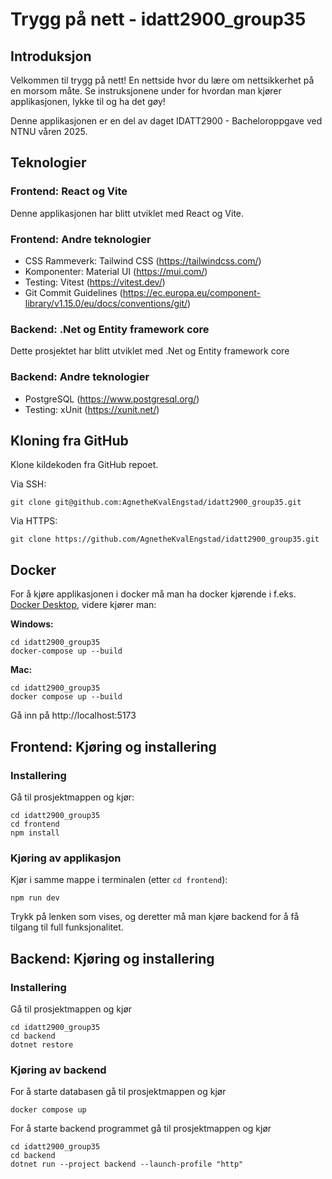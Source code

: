 # Trygg på nett - idatt2900_group35

## Introduksjon
Velkommen til trygg på nett! En nettside hvor du lære om nettsikkerhet på en morsom måte. Se instruksjonene under for hvordan man kjører applikasjonen, lykke til og ha det gøy!

Denne applikasjonen er en del av daget IDATT2900 - Bacheloroppgave ved NTNU våren 2025.

## Teknologier
### Frontend: React og Vite
Denne applikasjonen har blitt utviklet med React og Vite.
### Frontend: Andre teknologier
- CSS Rammeverk: Tailwind CSS (https://tailwindcss.com/)
- Komponenter: Material UI (https://mui.com/)
- Testing: Vitest (https://vitest.dev/)
- Git Commit Guidelines (https://ec.europa.eu/component-library/v1.15.0/eu/docs/conventions/git/)

### Backend: .Net og Entity framework core
Dette prosjektet har blitt utviklet med .Net og Entity framework core

### Backend: Andre teknologier
- PostgreSQL (https://www.postgresql.org/)
- Testing: xUnit (https://xunit.net/)

## Kloning fra GitHub
Klone kildekoden fra GitHub repoet.

Via SSH: 
```
git clone git@github.com:AgnetheKvalEngstad/idatt2900_group35.git
```

Via HTTPS: 
```
git clone https://github.com/AgnetheKvalEngstad/idatt2900_group35.git
```
## Docker
For å kjøre applikasjonen i docker må man ha docker kjørende i f.eks. [Docker Desktop](https://www.docker.com/products/docker-desktop/), videre kjører man:

**Windows:**
```
cd idatt2900_group35
docker-compose up --build
```
**Mac:**
```
cd idatt2900_group35
docker compose up --build
```
Gå inn på http://localhost:5173
## Frontend: Kjøring og installering
### Installering
Gå til prosjektmappen og kjør:
```
cd idatt2900_group35
cd frontend
npm install
```
### Kjøring av applikasjon
Kjør i samme mappe i terminalen (etter `cd frontend`):
```
npm run dev
```
Trykk på lenken som vises, og deretter må man kjøre backend for å få tilgang til full funksjonalitet.

## Backend: Kjøring og installering
### Installering
Gå til prosjektmappen og kjør
```
cd idatt2900_group35
cd backend
dotnet restore
```

### Kjøring av backend
For å starte databasen gå til prosjektmappen og kjør
```
docker compose up
```
For å starte backend programmet gå til prosjektmappen og kjør
```
cd idatt2900_group35
cd backend
dotnet run --project backend --launch-profile "http"
```
